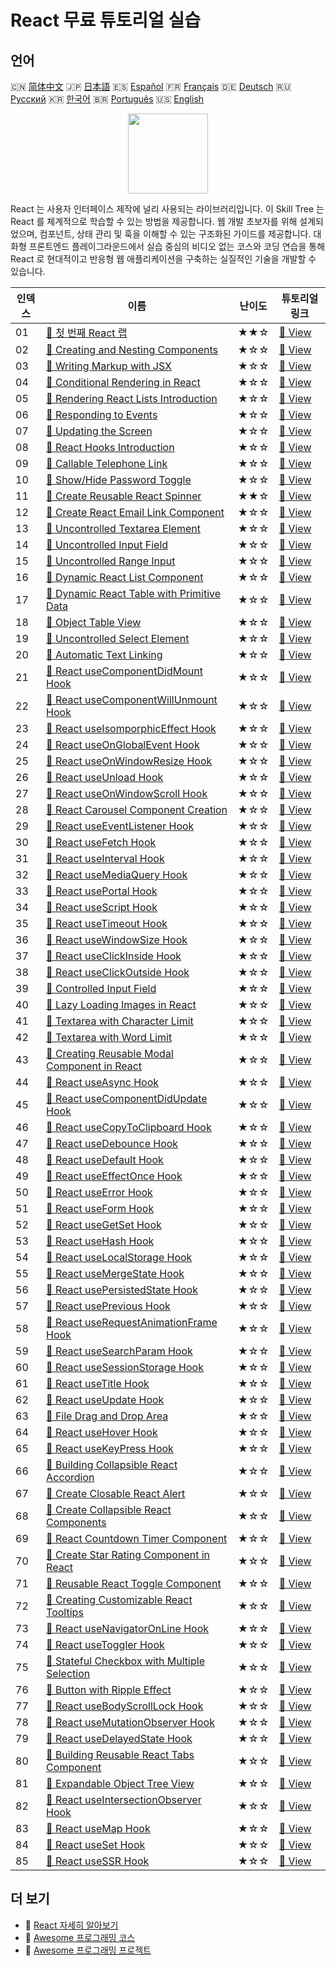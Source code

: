 # React 무료 튜토리얼 실습

## 언어

🇨🇳 [简体中文](README_zh.md) 🇯🇵 [日本語](README_ja.md) 🇪🇸 [Español](README_es.md) 🇫🇷 [Français](README_fr.md) 🇩🇪 [Deutsch](README_de.md) 🇷🇺 [Русский](README_ru.md) 🇰🇷 [한국어](README_ko.md) 🇧🇷 [Português](README_pt.md) 🇺🇸 [English](README.md) 

<div align="center">
<img width="128px" src="https://file.labex.io/path/nUDMNpUKFvpT.png">
</div>

React 는 사용자 인터페이스 제작에 널리 사용되는 라이브러리입니다. 이 Skill Tree 는 React 를 체계적으로 학습할 수 있는 방법을 제공합니다. 웹 개발 초보자를 위해 설계되었으며, 컴포넌트, 상태 관리 및 훅을 이해할 수 있는 구조화된 가이드를 제공합니다. 대화형 프론트엔드 플레이그라운드에서 실습 중심의 비디오 없는 코스와 코딩 연습을 통해 React 로 현대적이고 반응형 웹 애플리케이션을 구축하는 실질적인 기술을 개발할 수 있습니다.

|   인덱스 | 이름                                                                                                                                  | 난이도   | 튜토리얼 링크                                                                                   |
|----------|---------------------------------------------------------------------------------------------------------------------------------------|----------|-------------------------------------------------------------------------------------------------|
|       01 | [📖 첫 번째 React 랩](https://labex.io/ko/tutorials/react-your-first-react-lab-92968)                                                 | ★★☆      | [🔗 View](https://labex.io/ko/tutorials/react-your-first-react-lab-92968)                       |
|       02 | [📖 Creating and Nesting Components](https://labex.io/ko/tutorials/react-creating-and-nesting-components-100371)                      | ★☆☆      | [🔗 View](https://labex.io/ko/tutorials/react-creating-and-nesting-components-100371)           |
|       03 | [📖 Writing Markup with JSX](https://labex.io/ko/tutorials/react-writing-markup-with-jsx-100376)                                      | ★☆☆      | [🔗 View](https://labex.io/ko/tutorials/react-writing-markup-with-jsx-100376)                   |
|       04 | [📖 Conditional Rendering in React](https://labex.io/ko/tutorials/react-conditional-rendering-in-react-100370)                        | ★☆☆      | [🔗 View](https://labex.io/ko/tutorials/react-conditional-rendering-in-react-100370)            |
|       05 | [📖 Rendering React Lists Introduction](https://labex.io/ko/tutorials/react-rendering-react-lists-introduction-100372)                | ★☆☆      | [🔗 View](https://labex.io/ko/tutorials/react-rendering-react-lists-introduction-100372)        |
|       06 | [📖 Responding to Events](https://labex.io/ko/tutorials/react-responding-to-events-100373)                                            | ★☆☆      | [🔗 View](https://labex.io/ko/tutorials/react-responding-to-events-100373)                      |
|       07 | [📖 Updating the Screen](https://labex.io/ko/tutorials/react-updating-the-screen-100374)                                              | ★☆☆      | [🔗 View](https://labex.io/ko/tutorials/react-updating-the-screen-100374)                       |
|       08 | [📖 React Hooks Introduction](https://labex.io/ko/tutorials/react-react-hooks-introduction-100375)                                    | ★☆☆      | [🔗 View](https://labex.io/ko/tutorials/react-react-hooks-introduction-100375)                  |
|       09 | [📖 Callable Telephone Link](https://labex.io/ko/tutorials/react-callable-telephone-link-38342)                                       | ★☆☆      | [🔗 View](https://labex.io/ko/tutorials/react-callable-telephone-link-38342)                    |
|       10 | [📖 Show/Hide Password Toggle](https://labex.io/ko/tutorials/react-show-hide-password-toggle-38358)                                   | ★☆☆      | [🔗 View](https://labex.io/ko/tutorials/react-show-hide-password-toggle-38358)                  |
|       11 | [📖 Create Reusable React Spinner](https://labex.io/ko/tutorials/react-create-reusable-react-spinner-38353)                           | ★★☆      | [🔗 View](https://labex.io/ko/tutorials/react-create-reusable-react-spinner-38353)              |
|       12 | [📖 Create React Email Link Component](https://labex.io/ko/tutorials/react-create-react-email-link-component-38354)                   | ★☆☆      | [🔗 View](https://labex.io/ko/tutorials/react-create-react-email-link-component-38354)          |
|       13 | [📖 Uncontrolled Textarea Element](https://labex.io/ko/tutorials/react-uncontrolled-textarea-element-38365)                           | ★☆☆      | [🔗 View](https://labex.io/ko/tutorials/react-uncontrolled-textarea-element-38365)              |
|       14 | [📖 Uncontrolled Input Field](https://labex.io/ko/tutorials/react-uncontrolled-input-field-38369)                                     | ★☆☆      | [🔗 View](https://labex.io/ko/tutorials/react-uncontrolled-input-field-38369)                   |
|       15 | [📖 Uncontrolled Range Input](https://labex.io/ko/tutorials/react-uncontrolled-range-input-38361)                                     | ★☆☆      | [🔗 View](https://labex.io/ko/tutorials/react-uncontrolled-range-input-38361)                   |
|       16 | [📖 Dynamic React List Component](https://labex.io/ko/tutorials/react-dynamic-react-list-component-38347)                             | ★☆☆      | [🔗 View](https://labex.io/ko/tutorials/react-dynamic-react-list-component-38347)               |
|       17 | [📖 Dynamic React Table with Primitive Data](https://labex.io/ko/tutorials/react-dynamic-react-table-with-primitive-data-38348)       | ★☆☆      | [🔗 View](https://labex.io/ko/tutorials/react-dynamic-react-table-with-primitive-data-38348)    |
|       18 | [📖 Object Table View](https://labex.io/ko/tutorials/react-object-table-view-38355)                                                   | ★☆☆      | [🔗 View](https://labex.io/ko/tutorials/react-object-table-view-38355)                          |
|       19 | [📖 Uncontrolled Select Element](https://labex.io/ko/tutorials/react-uncontrolled-select-element-38360)                               | ★☆☆      | [🔗 View](https://labex.io/ko/tutorials/react-uncontrolled-select-element-38360)                |
|       20 | [📖 Automatic Text Linking](https://labex.io/ko/tutorials/react-automatic-text-linking-38341)                                         | ★☆☆      | [🔗 View](https://labex.io/ko/tutorials/react-automatic-text-linking-38341)                     |
|       21 | [📖 React useComponentDidMount Hook](https://labex.io/ko/tutorials/react-react-usecomponentdidmount-hook-38374)                       | ★☆☆      | [🔗 View](https://labex.io/ko/tutorials/react-react-usecomponentdidmount-hook-38374)            |
|       22 | [📖 React useComponentWillUnmount Hook](https://labex.io/ko/tutorials/react-react-usecomponentwillunmount-hook-38376)                 | ★☆☆      | [🔗 View](https://labex.io/ko/tutorials/react-react-usecomponentwillunmount-hook-38376)         |
|       23 | [📖 React useIsomporphicEffect Hook](https://labex.io/ko/tutorials/react-react-useisomporphiceffect-hook-38391)                       | ★☆☆      | [🔗 View](https://labex.io/ko/tutorials/react-react-useisomporphiceffect-hook-38391)            |
|       24 | [📖 React useOnGlobalEvent Hook](https://labex.io/ko/tutorials/react-react-useonglobalevent-hook-38399)                               | ★☆☆      | [🔗 View](https://labex.io/ko/tutorials/react-react-useonglobalevent-hook-38399)                |
|       25 | [📖 React useOnWindowResize Hook](https://labex.io/ko/tutorials/react-react-useonwindowresize-hook-38400)                             | ★☆☆      | [🔗 View](https://labex.io/ko/tutorials/react-react-useonwindowresize-hook-38400)               |
|       26 | [📖 React useUnload Hook](https://labex.io/ko/tutorials/react-react-useunload-hook-38414)                                             | ★☆☆      | [🔗 View](https://labex.io/ko/tutorials/react-react-useunload-hook-38414)                       |
|       27 | [📖 React useOnWindowScroll Hook](https://labex.io/ko/tutorials/react-react-useonwindowscroll-hook-38401)                             | ★☆☆      | [🔗 View](https://labex.io/ko/tutorials/react-react-useonwindowscroll-hook-38401)               |
|       28 | [📖 React Carousel Component Creation](https://labex.io/ko/tutorials/react-react-carousel-component-creation-38343)                   | ★☆☆      | [🔗 View](https://labex.io/ko/tutorials/react-react-carousel-component-creation-38343)          |
|       29 | [📖 React useEventListener Hook](https://labex.io/ko/tutorials/react-react-useeventlistener-hook-38383)                               | ★☆☆      | [🔗 View](https://labex.io/ko/tutorials/react-react-useeventlistener-hook-38383)                |
|       30 | [📖 React useFetch Hook](https://labex.io/ko/tutorials/react-react-usefetch-hook-38384)                                               | ★☆☆      | [🔗 View](https://labex.io/ko/tutorials/react-react-usefetch-hook-38384)                        |
|       31 | [📖 React useInterval Hook](https://labex.io/ko/tutorials/react-react-useinterval-hook-38390)                                         | ★☆☆      | [🔗 View](https://labex.io/ko/tutorials/react-react-useinterval-hook-38390)                     |
|       32 | [📖 React useMediaQuery Hook](https://labex.io/ko/tutorials/react-react-usemediaquery-hook-38395)                                     | ★☆☆      | [🔗 View](https://labex.io/ko/tutorials/react-react-usemediaquery-hook-38395)                   |
|       33 | [📖 React usePortal Hook](https://labex.io/ko/tutorials/react-react-useportal-hook-38403)                                             | ★☆☆      | [🔗 View](https://labex.io/ko/tutorials/react-react-useportal-hook-38403)                       |
|       34 | [📖 React useScript Hook](https://labex.io/ko/tutorials/react-react-usescript-hook-38406)                                             | ★☆☆      | [🔗 View](https://labex.io/ko/tutorials/react-react-usescript-hook-38406)                       |
|       35 | [📖 React useTimeout Hook](https://labex.io/ko/tutorials/react-react-usetimeout-hook-38411)                                           | ★☆☆      | [🔗 View](https://labex.io/ko/tutorials/react-react-usetimeout-hook-38411)                      |
|       36 | [📖 React useWindowSize Hook](https://labex.io/ko/tutorials/react-react-usewindowsize-hook-38416)                                     | ★☆☆      | [🔗 View](https://labex.io/ko/tutorials/react-react-usewindowsize-hook-38416)                   |
|       37 | [📖 React useClickInside Hook](https://labex.io/ko/tutorials/react-react-useclickinside-hook-38372)                                   | ★☆☆      | [🔗 View](https://labex.io/ko/tutorials/react-react-useclickinside-hook-38372)                  |
|       38 | [📖 React useClickOutside Hook](https://labex.io/ko/tutorials/react-react-useclickoutside-hook-38373)                                 | ★☆☆      | [🔗 View](https://labex.io/ko/tutorials/react-react-useclickoutside-hook-38373)                 |
|       39 | [📖 Controlled Input Field](https://labex.io/ko/tutorials/react-controlled-input-field-38345)                                         | ★☆☆      | [🔗 View](https://labex.io/ko/tutorials/react-controlled-input-field-38345)                     |
|       40 | [📖 Lazy Loading Images in React](https://labex.io/ko/tutorials/react-lazy-loading-images-in-react-38350)                             | ★☆☆      | [🔗 View](https://labex.io/ko/tutorials/react-lazy-loading-images-in-react-38350)               |
|       41 | [📖 Textarea with Character Limit](https://labex.io/ko/tutorials/react-textarea-with-character-limit-38351)                           | ★☆☆      | [🔗 View](https://labex.io/ko/tutorials/react-textarea-with-character-limit-38351)              |
|       42 | [📖 Textarea with Word Limit](https://labex.io/ko/tutorials/react-textarea-with-word-limit-38352)                                     | ★☆☆      | [🔗 View](https://labex.io/ko/tutorials/react-textarea-with-word-limit-38352)                   |
|       43 | [📖 Creating Reusable Modal Component in React](https://labex.io/ko/tutorials/react-creating-reusable-modal-component-in-react-38356) | ★☆☆      | [🔗 View](https://labex.io/ko/tutorials/react-creating-reusable-modal-component-in-react-38356) |
|       44 | [📖 React useAsync Hook](https://labex.io/ko/tutorials/react-react-useasync-hook-38370)                                               | ★☆☆      | [🔗 View](https://labex.io/ko/tutorials/react-react-useasync-hook-38370)                        |
|       45 | [📖 React useComponentDidUpdate Hook](https://labex.io/ko/tutorials/react-react-usecomponentdidupdate-hook-38375)                     | ★☆☆      | [🔗 View](https://labex.io/ko/tutorials/react-react-usecomponentdidupdate-hook-38375)           |
|       46 | [📖 React useCopyToClipboard Hook](https://labex.io/ko/tutorials/react-react-usecopytoclipboard-hook-38377)                           | ★☆☆      | [🔗 View](https://labex.io/ko/tutorials/react-react-usecopytoclipboard-hook-38377)              |
|       47 | [📖 React useDebounce Hook](https://labex.io/ko/tutorials/react-react-usedebounce-hook-38378)                                         | ★☆☆      | [🔗 View](https://labex.io/ko/tutorials/react-react-usedebounce-hook-38378)                     |
|       48 | [📖 React useDefault Hook](https://labex.io/ko/tutorials/react-react-usedefault-hook-38379)                                           | ★☆☆      | [🔗 View](https://labex.io/ko/tutorials/react-react-usedefault-hook-38379)                      |
|       49 | [📖 React useEffectOnce Hook](https://labex.io/ko/tutorials/react-react-useeffectonce-hook-38381)                                     | ★☆☆      | [🔗 View](https://labex.io/ko/tutorials/react-react-useeffectonce-hook-38381)                   |
|       50 | [📖 React useError Hook](https://labex.io/ko/tutorials/react-react-useerror-hook-38382)                                               | ★☆☆      | [🔗 View](https://labex.io/ko/tutorials/react-react-useerror-hook-38382)                        |
|       51 | [📖 React useForm Hook](https://labex.io/ko/tutorials/react-react-useform-hook-38385)                                                 | ★☆☆      | [🔗 View](https://labex.io/ko/tutorials/react-react-useform-hook-38385)                         |
|       52 | [📖 React useGetSet Hook](https://labex.io/ko/tutorials/react-react-usegetset-hook-38386)                                             | ★☆☆      | [🔗 View](https://labex.io/ko/tutorials/react-react-usegetset-hook-38386)                       |
|       53 | [📖 React useHash Hook](https://labex.io/ko/tutorials/react-react-usehash-hook-38387)                                                 | ★☆☆      | [🔗 View](https://labex.io/ko/tutorials/react-react-usehash-hook-38387)                         |
|       54 | [📖 React useLocalStorage Hook](https://labex.io/ko/tutorials/react-react-uselocalstorage-hook-38393)                                 | ★☆☆      | [🔗 View](https://labex.io/ko/tutorials/react-react-uselocalstorage-hook-38393)                 |
|       55 | [📖 React useMergeState Hook](https://labex.io/ko/tutorials/react-react-usemergestate-hook-38396)                                     | ★☆☆      | [🔗 View](https://labex.io/ko/tutorials/react-react-usemergestate-hook-38396)                   |
|       56 | [📖 React usePersistedState Hook](https://labex.io/ko/tutorials/react-react-usepersistedstate-hook-38402)                             | ★☆☆      | [🔗 View](https://labex.io/ko/tutorials/react-react-usepersistedstate-hook-38402)               |
|       57 | [📖 React usePrevious Hook](https://labex.io/ko/tutorials/react-react-useprevious-hook-38404)                                         | ★☆☆      | [🔗 View](https://labex.io/ko/tutorials/react-react-useprevious-hook-38404)                     |
|       58 | [📖 React useRequestAnimationFrame Hook](https://labex.io/ko/tutorials/react-react-userequestanimationframe-hook-38405)               | ★☆☆      | [🔗 View](https://labex.io/ko/tutorials/react-react-userequestanimationframe-hook-38405)        |
|       59 | [📖 React useSearchParam Hook](https://labex.io/ko/tutorials/react-react-usesearchparam-hook-38407)                                   | ★☆☆      | [🔗 View](https://labex.io/ko/tutorials/react-react-usesearchparam-hook-38407)                  |
|       60 | [📖 React useSessionStorage Hook](https://labex.io/ko/tutorials/react-react-usesessionstorage-hook-38408)                             | ★☆☆      | [🔗 View](https://labex.io/ko/tutorials/react-react-usesessionstorage-hook-38408)               |
|       61 | [📖 React useTitle Hook](https://labex.io/ko/tutorials/react-react-usetitle-hook-38412)                                               | ★☆☆      | [🔗 View](https://labex.io/ko/tutorials/react-react-usetitle-hook-38412)                        |
|       62 | [📖 React useUpdate Hook](https://labex.io/ko/tutorials/react-react-useupdate-hook-38415)                                             | ★☆☆      | [🔗 View](https://labex.io/ko/tutorials/react-react-useupdate-hook-38415)                       |
|       63 | [📖 File Drag and Drop Area](https://labex.io/ko/tutorials/react-file-drag-and-drop-area-38349)                                       | ★☆☆      | [🔗 View](https://labex.io/ko/tutorials/react-file-drag-and-drop-area-38349)                    |
|       64 | [📖 React useHover Hook](https://labex.io/ko/tutorials/react-react-usehover-hook-38388)                                               | ★☆☆      | [🔗 View](https://labex.io/ko/tutorials/react-react-usehover-hook-38388)                        |
|       65 | [📖 React useKeyPress Hook](https://labex.io/ko/tutorials/react-react-usekeypress-hook-38392)                                         | ★☆☆      | [🔗 View](https://labex.io/ko/tutorials/react-react-usekeypress-hook-38392)                     |
|       66 | [📖 Building Collapsible React Accordion](https://labex.io/ko/tutorials/react-building-collapsible-react-accordion-38339)             | ★☆☆      | [🔗 View](https://labex.io/ko/tutorials/react-building-collapsible-react-accordion-38339)       |
|       67 | [📖 Create Closable React Alert](https://labex.io/ko/tutorials/react-create-closable-react-alert-38340)                               | ★☆☆      | [🔗 View](https://labex.io/ko/tutorials/react-create-closable-react-alert-38340)                |
|       68 | [📖 Create Collapsible React Components](https://labex.io/ko/tutorials/react-create-collapsible-react-components-38344)               | ★☆☆      | [🔗 View](https://labex.io/ko/tutorials/react-create-collapsible-react-components-38344)        |
|       69 | [📖 React Countdown Timer Component](https://labex.io/ko/tutorials/react-react-countdown-timer-component-38346)                       | ★☆☆      | [🔗 View](https://labex.io/ko/tutorials/react-react-countdown-timer-component-38346)            |
|       70 | [📖 Create Star Rating Component in React](https://labex.io/ko/tutorials/react-create-star-rating-component-in-react-38362)           | ★☆☆      | [🔗 View](https://labex.io/ko/tutorials/react-create-star-rating-component-in-react-38362)      |
|       71 | [📖 Reusable React Toggle Component](https://labex.io/ko/tutorials/react-reusable-react-toggle-component-38366)                       | ★☆☆      | [🔗 View](https://labex.io/ko/tutorials/react-reusable-react-toggle-component-38366)            |
|       72 | [📖 Creating Customizable React Tooltips](https://labex.io/ko/tutorials/react-creating-customizable-react-tooltips-38367)             | ★☆☆      | [🔗 View](https://labex.io/ko/tutorials/react-creating-customizable-react-tooltips-38367)       |
|       73 | [📖 React useNavigatorOnLine Hook](https://labex.io/ko/tutorials/react-react-usenavigatoronline-hook-38398)                           | ★☆☆      | [🔗 View](https://labex.io/ko/tutorials/react-react-usenavigatoronline-hook-38398)              |
|       74 | [📖 React useToggler Hook](https://labex.io/ko/tutorials/react-react-usetoggler-hook-38413)                                           | ★☆☆      | [🔗 View](https://labex.io/ko/tutorials/react-react-usetoggler-hook-38413)                      |
|       75 | [📖 Stateful Checkbox with Multiple Selection](https://labex.io/ko/tutorials/react-stateful-checkbox-with-multiple-selection-38357)   | ★☆☆      | [🔗 View](https://labex.io/ko/tutorials/react-stateful-checkbox-with-multiple-selection-38357)  |
|       76 | [📖 Button with Ripple Effect](https://labex.io/ko/tutorials/react-button-with-ripple-effect-38359)                                   | ★☆☆      | [🔗 View](https://labex.io/ko/tutorials/react-button-with-ripple-effect-38359)                  |
|       77 | [📖 React useBodyScrollLock Hook](https://labex.io/ko/tutorials/react-react-usebodyscrolllock-hook-38371)                             | ★☆☆      | [🔗 View](https://labex.io/ko/tutorials/react-react-usebodyscrolllock-hook-38371)               |
|       78 | [📖 React useMutationObserver Hook](https://labex.io/ko/tutorials/react-react-usemutationobserver-hook-38397)                         | ★☆☆      | [🔗 View](https://labex.io/ko/tutorials/react-react-usemutationobserver-hook-38397)             |
|       79 | [📖 React useDelayedState Hook](https://labex.io/ko/tutorials/react-react-usedelayedstate-hook-38380)                                 | ★☆☆      | [🔗 View](https://labex.io/ko/tutorials/react-react-usedelayedstate-hook-38380)                 |
|       80 | [📖 Building Reusable React Tabs Component](https://labex.io/ko/tutorials/react-building-reusable-react-tabs-component-38363)         | ★☆☆      | [🔗 View](https://labex.io/ko/tutorials/react-building-reusable-react-tabs-component-38363)     |
|       81 | [📖 Expandable Object Tree View](https://labex.io/ko/tutorials/react-expandable-object-tree-view-38368)                               | ★☆☆      | [🔗 View](https://labex.io/ko/tutorials/react-expandable-object-tree-view-38368)                |
|       82 | [📖 React useIntersectionObserver Hook](https://labex.io/ko/tutorials/react-react-useintersectionobserver-hook-38389)                 | ★☆☆      | [🔗 View](https://labex.io/ko/tutorials/react-react-useintersectionobserver-hook-38389)         |
|       83 | [📖 React useMap Hook](https://labex.io/ko/tutorials/react-react-usemap-hook-38394)                                                   | ★☆☆      | [🔗 View](https://labex.io/ko/tutorials/react-react-usemap-hook-38394)                          |
|       84 | [📖 React useSet Hook](https://labex.io/ko/tutorials/react-react-useset-hook-38409)                                                   | ★☆☆      | [🔗 View](https://labex.io/ko/tutorials/react-react-useset-hook-38409)                          |
|       85 | [📖 React useSSR Hook](https://labex.io/ko/tutorials/react-react-usessr-hook-38410)                                                   | ★☆☆      | [🔗 View](https://labex.io/ko/tutorials/react-react-usessr-hook-38410)                          |

## 더 보기

- 🔗 [React 자세히 알아보기](https://labex.io/ko/skilltrees/react)
- 🔗 [Awesome 프로그래밍 코스](https://github.com/labex-labs/awesome-programming-courses)
- 🔗 [Awesome 프로그래밍 프로젝트](https://github.com/labex-labs/awesome-programming-projects)


